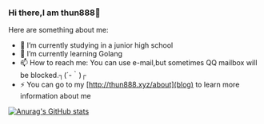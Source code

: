 ### Hi there,I am thun888👋


Here are something about me:

- 🔭 I’m currently studying in a junior high school
- 🌱 I’m currently learning Golang
- 📫 How to reach me: You can use e-mail,but sometimes QQ mailbox will be blocked.┐(´-｀)┌
- ⚡ You can go to my [http://thun888.xyz/about](blog) to learn more information about me

[![Anurag's GitHub stats](https://github-readme-stats.vercel.app/api?username=thun888)](https://github.com/anuraghazra/github-readme-stats)



